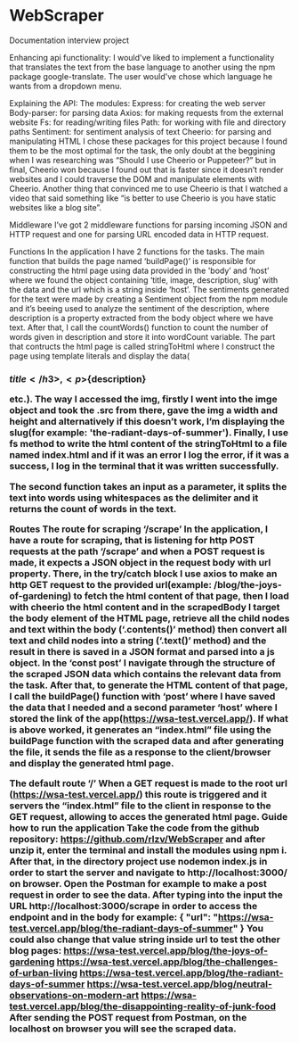 # WebScraper
Documentation interview project

Enhancing api functionality:
I would've liked to implement a functionality that translates the text from the
base language to another using the npm package google-translate.
The user would've chose which language he wants from a dropdown menu.


Explaining the API:
The modules:
Express: for creating the web server
Body-parser: for parsing data
Axios: for making requests from the external website
Fs: for reading/writing files
Path: for working with file and directory paths
Sentiment: for sentiment analysis of text
Cheerio: for parsing and manipulating HTML
I chose these packages for this project because I found them to be the most
optimal for the task, the only doubt at the beggining when I was researching
was “Should I use Cheerio or Puppeteer?” but in final, Cheerio won because I
found out that is faster since it doesn’t render websites and I could traverse the
DOM and manipulate elements with Cheerio. Another thing that convinced me
to use Cheerio is that I watched a video that said something like “is better to use
Cheerio is you have static websites like a blog site”.


Middleware
 I’ve got 2 middleware functions for parsing incoming JSON and HTTP request
and one for parsing URL encoded data in HTTP request.


Functions
In the application I have 2 functions for the tasks.
The main function that builds the page named ‘buildPage()’ is responsible for
constructing the html page using data provided in the 'body’ and ‘host’ where
we found the object containing ‘title, image, description, slug’ with the data and
the url which is a string inside ‘host’. The sentiments generated for the text were
made by creating a Sentiment object from the npm module and it’s beeing used
to analyze the sentiment of the description, where description is a property
extracted from the body object where we have text. After that, I call the
countWords() function to count the number of words given in description and
store it into wordCount variable. The part that contructs the html page is called
stringToHtml where I construct the page using template literals and display the
data(<h3>${title}</h3>, <p>${description}</p> etc.). The way I accessed the
img, firstly I went into the imge object and took the .src from there, gave the
img a width and height and alternatively if this doesn’t work, I’m displaying the
slug(for example: 'the-radiant-days-of-summer'). Finally, I use fs method to
write the html content of the stringToHtml to a file named index.html and if it
was an error I log the error, if it was a success, I log in the terminal that it was
written successfully.

The second function takes an input as a parameter, it splits the text into words
using whitespaces as the delimiter and it returns the count of words in the text.


Routes
The route for scraping ‘/scrape’
 In the application, I have a route for scraping, that is listening for http POST
requests at the path ‘/scrape’ and when a POST request is made, it expects a
JSON object in the request body with url property. There, in the try/catch block
I use axios to make an http GET request to the provided url(example:
/blog/the-joys-of-gardening) to fetch the html content of that page, then I load
with cheerio the html content and in the scrapedBody I target the body element
of the HTML page, retrieve all the child nodes and text within the body
(‘.contents()’ method) then convert all text and child nodes into a string
(‘.text()’ method) and the result in there is saved in a JSON format and parsed
into a js object. In the ‘const post’ I navigate through the structure of the
scraped JSON data which contains the relevant data from the task. After that, to
generate the HTML content of that page, I call the buildPage() function with
‘post’ where I have saved the data that I needed and a second parameter ‘host’
where I stored the link of the app(https://wsa-test.vercel.app/). If what is
above worked, it generates an “index.html” file using the buildPage function
with the scraped data and after generating the file, it sends the file as a response
to the client/browser and display the generated html page.

The default route ‘/’
When a GET request is made to the root url (https://wsa-test.vercel.app/) this
route is triggered and it servers the “index.html” file to the client in response to
the GET request, allowing to acces the generated html page.
Guide how to run the application
Take the code from the github repository: https://github.com/rlzv/WebScraper
and after unzip it, enter the terminal and install the modules using npm i. After
that, in the directory project use nodemon index.js in order to start the server
and navigate to http://localhost:3000/ on browser.
Open the Postman for example to make a post request in order to see the data.
After typing into the input the URL http://localhost:3000/scrape in order to
access the endpoint and in the body for example:
{
 "url": "https://wsa-test.vercel.app/blog/the-radiant-days-of-summer"
}
You could also change that value string inside url to test the other blog pages:
https://wsa-test.vercel.app/blog/the-joys-of-gardening
https://wsa-test.vercel.app/blog/the-challenges-of-urban-living
https://wsa-test.vercel.app/blog/the-radiant-days-of-summer
https://wsa-test.vercel.app/blog/neutral-observations-on-modern-art
https://wsa-test.vercel.app/blog/the-disappointing-reality-of-junk-food
After sending the POST request from Postman, on the localhost on browser you
will see the scraped data.
